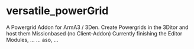 # versatile_powerGrid
A Powergrid Addon for ArmA3 / 3Den. Create Powergrids in the 3Ditor and host them Missionbased (no Client-Addon)
Currently finishing the Editor Modules, ...
... aso, ...
